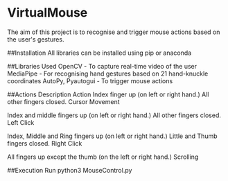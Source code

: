 # VirtualMouse

The aim of this project is to recognise and trigger mouse actions based on the user's gestures.

##Installation
All libraries can be installed using pip or anaconda

##Libraries Used
OpenCV - To capture real-time video of the user 
MediaPipe - For recognising hand gestures based on 21 hand-knuckle coordinates
AutoPy, Pyautogui - To trigger mouse actions

##Actions
Description                                                          Action
Index finger up (on left or right hand.)
All other fingers closed.                                        Cursor Movement

Index and middle fingers up (on left or right hand.) 
All other fingers closed.                                          Left Click

Index, Middle and Ring fingers up (on left or right hand.)
Little and Thumb fingers closed.                                   Right Click

All fingers up except the thumb (on the left or right hand.)        Scrolling 

##Execution
Run python3 MouseControl.py
